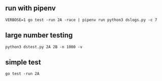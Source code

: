 ## run with pipenv

```shell
VERBOSE=1 go test -run 2A -race | pipenv run python3 dslogs.py -c 7
```

## large number testing

```shell
python3 dstest.py 2A 2B -n 1000 -v   
```

## simple test

```shell
go test -run 2A  
```